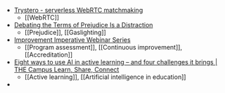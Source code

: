 - [Trystero - serverless WebRTC matchmaking](https://oxism.com/trystero/)
	- [[WebRTC]]
- [Debating the Terms of Prejudice Is a Distraction](https://www.insidehighered.com/opinion/letters/2025/08/27/debating-terms-prejudice-distraction)
	- [[Prejudice]], [[Gaslighting]]
- [Improvement Imperative Webinar Series](https://erau.edu/continuous-improvement/continuous-improvement-summit/improvement-imperative-webinar-series)
	- [[Program assessment]], [[Continuous improvement]], [[Accreditation]]
- [Eight ways to use AI in active learning – and four challenges it brings | THE Campus Learn, Share, Connect](https://www.timeshighereducation.com/campus/eight-ways-use-ai-active-learning-and-four-challenges-it-brings)
	- [[Active learning]], [[Artificial intelligence in education]]
-